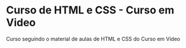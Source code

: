 # Curso de HTML e CSS - Curso em Video

Curso seguindo o material de aulas de HTML e CSS do Curso em Video
